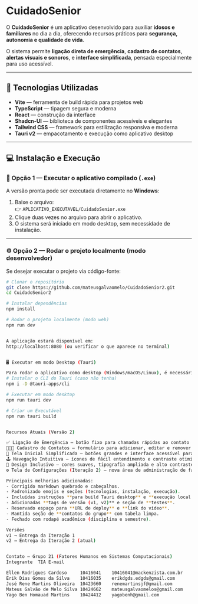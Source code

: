 # CuidadoSenior

O **CuidadoSenior** é um aplicativo desenvolvido para auxiliar **idosos e familiares** no dia a dia, oferecendo recursos práticos para **segurança, autonomia e qualidade de vida**.

O sistema permite **ligação direta de emergência**, **cadastro de contatos**, **alertas visuais e sonoros**, e **interface simplificada**, pensada especialmente para uso acessível.

---

## 🚀 Tecnologias Utilizadas

- **Vite** — ferramenta de build rápida para projetos web  
- **TypeScript** — tipagem segura e moderna  
- **React** — construção da interface  
- **Shadcn-UI** — biblioteca de componentes acessíveis e elegantes  
- **Tailwind CSS** — framework para estilização responsiva e moderna  
- **Tauri v2** — empacotamento e execução como aplicativo desktop  

---

## 💻 Instalação e Execução

### 🧩 Opção 1 — Executar o aplicativo compilado (`.exe`)

A versão pronta pode ser executada diretamente no **Windows**:

1. Baixe o arquivo:  
   👉 `APLICATIVO_EXECUTAVEL/CuidadoSenior.exe`
2. Clique duas vezes no arquivo para abrir o aplicativo.  
3. O sistema será iniciado em modo desktop, sem necessidade de instalação.

---

### ⚙️ Opção 2 — Rodar o projeto localmente (modo desenvolvedor)

Se desejar executar o projeto via código-fonte:

```bash
# Clonar o repositório
git clone https://github.com/mateusgalvaomelo/CuidadoSenior2.git
cd CuidadoSenior2

# Instalar dependências
npm install

# Rodar o projeto localmente (modo web)
npm run dev


A aplicação estará disponível em:
http://localhost:8080 (ou verificar o que aparece no terminal)


🖥️ Executar em modo Desktop (Tauri)

Para rodar o aplicativo como desktop (Windows/macOS/Linux), é necessário ter o ambiente Rust configurado:
# Instalar o CLI do Tauri (caso não tenha)
npm i -D @tauri-apps/cli

# Executar em modo desktop
npm run tauri dev

# Criar um Executável
npm run tauri build


Recursos Atuais (Versão 2)

✅ Ligação de Emergência — botão fixo para chamadas rápidas ao contato de emergência configurado.
👨‍👩‍👧 Cadastro de Contatos — formulário para adicionar, editar e remover familiares ou administradores.
🧭 Tela Inicial Simplificada — botões grandes e interface acessível para idosos.
🕹️ Navegação Intuitiva — ícones de fácil entendimento e contraste otimizado.
🧠 Design Inclusivo — cores suaves, tipografia ampliada e alto contraste.
⚙️ Tela de Configurações (Iteração 2) — nova área de administração de familiares e ajustes do sistema

Principais melhorias adicionadas:
- Corrigido markdown quebrado e cabeçalhos.
- Padronizado emojis e seções (tecnologias, instalação, execução).
- Incluídas instruções **para build Tauri desktop** e **execução local web**.
- Adicionadas **tags de versão (v1, v2)** e seção de **testes**.
- Reservado espaço para **URL de deploy** e **link do vídeo**.
- Mantida seção de **contatos do grupo** com tabela limpa.
- Fechado com rodapé acadêmico (disciplina e semestre).

Versões
v1 → Entrega da Iteração 1
v2 → Entrega da Iteração 2 (atual)


Contato — Grupo 21 (Fatores Humanos em Sistemas Computacionais)
Integrante	TIA	E-mail

Ellen Rodrigues Cardoso	    10416041	10416041@mackenzista.com.br
Erik Dias Gomes da Silva	10416035	erikdgds.edgds@gmail.com
José Rene Martins Oliveira	10423660	renemartinsjf@gmail.com
Mateus Galvão de Melo Silva	10424662	mateusgalvaomelos@gmail.com
Yago Ben Homauad Martins	10424412	yagobenh@gmail.com

